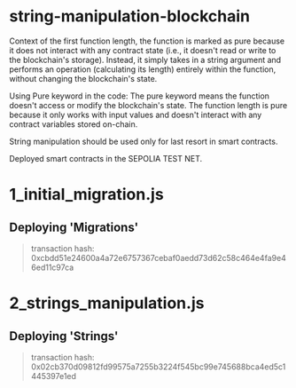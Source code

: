 # string-manipulation-blockchain

Context of the first function length, the function is marked as pure because it does not interact with any contract state (i.e., it doesn't read or write to the blockchain's storage). Instead, it simply takes in a string argument and performs an operation (calculating its length) entirely within the function, without changing the blockchain's state.

Using Pure keyword in the code:
The pure keyword means the function doesn't access or modify the blockchain's state.
The function length is pure because it only works with input values and doesn't interact with any contract variables stored on-chain.

String manipulation should be used only for last resort in smart contracts.

Deployed smart contracts in the SEPOLIA TEST NET.

1_initial_migration.js
======================

   Deploying 'Migrations'
   ----------------------
   > transaction hash:    0xcbdd51e24600a4a72e6757367cebaf0aedd73d62c58c464e4fa9e46ed11c97ca
   
2_strings_manipulation.js
=========================

   Deploying 'Strings'
   -------------------
   > transaction hash:    0x02cb370d09812fd99575a7255b3224f545bc99e745688bca4ed5c1445397e1ed